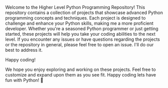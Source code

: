 Welcome to the Higher Level Python Programming Repository! This repository contains a collection of projects that showcase advanced Python programming concepts and techniques. Each project is designed to challenge and enhance your Python skills, making me a more proficient developer. Whether you're a seasoned Python programmer or just getting started, these projects will help you take your coding abilities to the next level.
If you encounter any issues or have questions regarding the projects or the repository in general, please feel free to open an issue. I'll do our best to address it.

Happy coding!

We hope you enjoy exploring and working on these projects. Feel free to customize and expand upon them as you see fit. Happy coding lets  have fun with Python! 🐍
